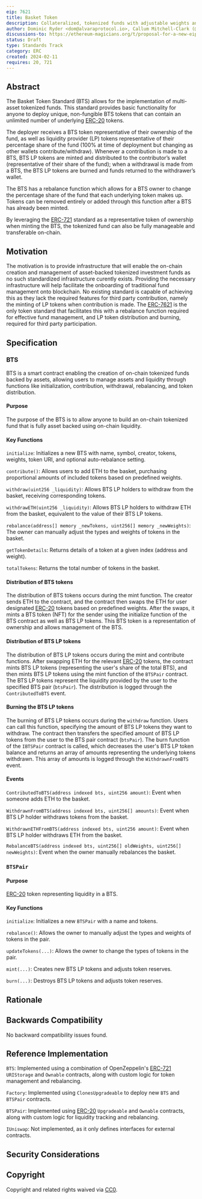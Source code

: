 ```yaml
---
eip: 7621
title: Basket Token
description: Collateralized, tokenized funds with adjustable weights and reserves and minting/burning of LP tokens.
author: Dominic Ryder <dom@alvaraprotocol.io>, Callum Mitchell-Clark (@AlvaraProtocol) <callum@alvaraprotocol.io>, Joey van Etten <joe@alvaraprotocol.io>, Michael Ryder <mike@alvaraprotocol.io>
discussions-to: https://ethereum-magicians.org/t/proposal-for-a-new-eip-erc-the-erc-bts-basket-token-standard/18598
status: Draft
type: Standards Track
category: ERC
created: 2024-02-11
requires: 20, 721
---
```


## Abstract

The Basket Token Standard (BTS) allows for the implementation of multi-asset tokenized funds. This standard provides basic functionality for anyone to deploy unique, non-fungible BTS tokens that can contain an unlimited number of underlying [ERC-20](./eip-20.md) tokens.

The deployer receives a BTS token representative of their ownership of the fund, as well as liquidity provider (LP) tokens representative of their percentage share of the fund (100% at time of deployment but changing as other wallets contribute/withdraw). Whenever a contribution is made to a BTS, BTS LP tokens are minted and distributed to the contributor’s wallet (representative of their share of the fund); when a withdrawal is made from a BTS, the BTS LP tokens are burned and funds returned to the withdrawer’s wallet.

The BTS has a rebalance function which allows for a BTS owner to change the percentage share of the fund that each underlying token makes up. Tokens can be removed entirely or added through this function after a BTS has already been minted.

By leveraging the [ERC-721](./eip-721.md) standard as a representative token of ownership when minting the BTS, the tokenized fund can also be fully manageable and transferable on-chain.

## Motivation

The motivation is to provide infrastructure that will enable the on-chain creation and management of asset-backed tokenized investment funds as no such standardized infrastructure curently exists. Providing the necessary infrastructure will help facilitate the onboarding of traditional fund management onto blockchain. No existing standard is capable of achieving this as they lack the required features for third party contribution, namely the minting of LP tokens when contribution is made. The [ERC-7621](./eip-7621.md) is the only token standard that facilitates this with a rebalance function required for effective fund management, and LP token distribution and burning, required for third party participation. 

## Specification

### BTS

BTS is a smart contract enabling the creation of on-chain tokenized funds backed by assets, allowing users to manage assets and liquidity through functions like initialization, contribution, withdrawal, rebalancing, and token distribution.

#### Purpose

The purpose of the BTS is to allow anyone to build an on-chain tokenized fund that is fully asset backed using on-chain liquidity.

#### Key Functions

`initialize`: Initializes a new BTS with name, symbol, creator, tokens, weights, token URI, and optional auto-rebalance setting.

`contribute()`: Allows users to add ETH to the basket, purchasing proportional amounts of included tokens based on predefined weights.

`withdraw(uint256 _liquidity)`: Allows BTS LP holders to withdraw from the basket, receiving corresponding tokens.

`withdrawETH(uint256 _liquidity)`: Allows BTS LP holders to withdraw ETH from the basket, equivalent to the value of their BTS LP tokens.

`rebalance(address[] memory _newTokens, uint256[] memory _newWeights)`: The owner can manually adjust the types and weights of tokens in the basket.

`getTokenDetails`: Returns details of a token at a given index (address and weight).

`totalTokens`: Returns the total number of tokens in the basket.

#### Distribution of BTS tokens

The distribution of BTS tokens occurs during the mint function. The creator sends ETH to the contract, and the contract then swaps the ETH for user designated [ERC-20](./eip-20.md) tokens based on predefined weights. After the swaps, it mints a BTS token (NFT) for the sender using the initialize function of the BTS contract as well as BTS LP tokens. This BTS token is a representation of ownership and allows management of the BTS.

#### Distribution of BTS LP tokens

The distribution of BTS LP tokens occurs during the mint and contribute functions. After swapping ETH for the relevant [ERC-20](./eip-20.md) tokens, the contract mints BTS LP tokens (representing the user's share of the total BTS), and then mints BTS LP tokens using the mint function of the `BTSPair` contract. The BTS LP tokens represent the liquidity provided by the user to the specified BTS pair (`btsPair`). The distribution is logged through the `ContributedToBTS` event.

#### Burning the BTS LP tokens

The burning of BTS LP tokens occurs during the `withdraw` function. Users can call this function, specifying the amount of BTS LP tokens they want to withdraw. The contract then transfers the specified amount of BTS LP tokens from the user to the BTS pair contract (`btsPair`). The burn function of the `IBTSPair` contract is called, which decreases the user's BTS LP token balance and returns an array of amounts representing the underlying tokens withdrawn. This array of amounts is logged through the `WithdrawnFromBTS` event.

#### Events

`ContributedToBTS(address indexed bts, uint256 amount)`: Event when someone adds ETH to the basket.

`WithdrawnFromBTS(address indexed bts, uint256[] amounts)`: Event when BTS LP holder withdraws tokens from the basket.

`WithdrawnETHFromBTS(address indexed bts, uint256 amount)`: Event when BTS LP holder withdraws ETH from the basket.

`RebalanceBTS(address indexed bts, uint256[] oldWeights, uint256[] newWeights)`: Event when the owner manually rebalances the basket.

### `BTSPair`

#### Purpose

[ERC-20](./eip-20.md) token representing liquidity in a BTS.

#### Key Functions

`initialize`: Initializes a new `BTSPair` with a name and tokens.

`rebalance()`: Allows the owner to manually adjust the types and weights of tokens in the pair.

`updateTokens(...)`: Allows the owner to change the types of tokens in the pair.

`mint(...)`: Creates new BTS LP tokens and adjusts token reserves.

`burn(...)`: Destroys BTS LP tokens and adjusts token reserves.

## Rationale

<!-- TODO -->

## Backwards Compatibility

No backward compatibility issues found.

## Reference Implementation

`BTS`: Implemented using a combination of OpenZeppelin's [ERC-721](./eip-721.md) `URIStorage` and `Ownable` contracts, along with custom logic for token management and rebalancing.

`Factory`: Implemented using `ClonesUpgradeable` to deploy new `BTS` and `BTSPair` contracts.

`BTSPair`: Implemented using [ERC-20](./eip-20.md) `Upgradeable` and `Ownable` contracts, along with custom logic for liquidity tracking and rebalancing.

`IUniswap`: Not implemented, as it only defines interfaces for external contracts.

<!-- TODO: Remove this section or actually add the code (here or in your assets directory.) -->

## Security Considerations

<!-- TODO -->

## Copyright

Copyright and related rights waived via [CC0](../LICENSE.md).

